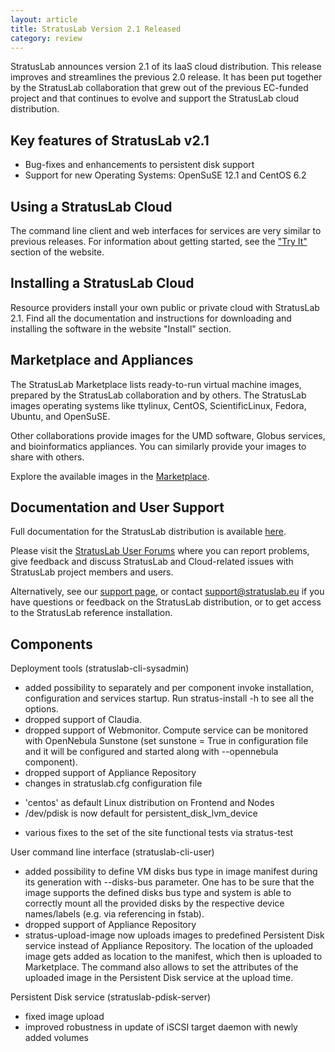 ```yaml
---
layout: article
title: StratusLab Version 2.1 Released
category: review
---
```


StratusLab announces version 2.1 of its IaaS cloud distribution.  This
release improves and streamlines the previous 2.0 release.  It has
been put together by the StratusLab collaboration that grew out of the
previous EC-funded project and that continues to evolve and support
the StratusLab cloud distribution.

Key features of StratusLab v2.1
-------------------------------

* Bug-fixes and enhancements to persistent disk support
* Support for new Operating Systems: OpenSuSE 12.1 and CentOS 6.2

Using a StratusLab Cloud
------------------------

The command line client and web interfaces for services are very
similar to previous releases.  For information about getting started,
see the ["Try It"][tryit] section of the website.

Installing a StratusLab Cloud
-----------------------------

Resource providers install your own public or private cloud with
StratusLab 2.1. Find all the documentation and instructions for
downloading and installing the software in the website "Install"
section.

Marketplace and Appliances
--------------------------

The StratusLab Marketplace lists ready-to-run virtual machine images,
prepared by the StratusLab collaboration and by others.  The
StratusLab images operating systems like ttylinux, CentOS,
ScientificLinux, Fedora, Ubuntu, and OpenSuSE.  

Other collaborations provide images for the UMD software, Globus
services, and bioinformatics appliances.  You can similarly provide
your images to share with others.

Explore the available images in the [Marketplace][marketplace].

Documentation and User Support
------------------------------

Full documentation for the StratusLab distribution is available
[here][docs].

Please visit the [StratusLab User Forums][forum] where you can report
problems, give feedback and discuss StratusLab and Cloud-related
issues with StratusLab project members and users.

Alternatively, see our [support page][support], or contact
support@stratuslab.eu if you have questions or feedback on the
StratusLab distribution, or to get access to the StratusLab reference
installation.

Components
----------

Deployment tools (stratuslab-cli-sysadmin)

* added possibility to separately and per component invoke
  installation, configuration and services startup. Run
  stratus-install -h to see all the options.
* dropped support of Claudia.
* dropped support of Webmonitor. Compute service can be monitored with
  OpenNebula Sunstone (set sunstone = True in configuration file and
  it will be configured and started along with --opennebula
  component).
* dropped support of Appliance Repository
* changes in stratuslab.cfg configuration file
 - 'centos' as default Linux distribution on Frontend and Nodes
 - /dev/pdisk is now default for persistent_disk_lvm_device
* various fixes to the set of the site functional tests via
  stratus-test

User command line interface (stratuslab-cli-user)

* added possibility to define VM disks bus type in image manifest
  during its generation with --disks-bus parameter. One has to be sure
  that the image supports the defined disks bus type and system is
  able to correctly mount all the provided disks by the respective
  device names/labels (e.g. via referencing in fstab).
* dropped support of Appliance Repository
* stratus-upload-image now uploads images to predefined Persistent
  Disk service instead of Appliance Repository. The location of the
  uploaded image gets added as location to the manifest, which then is
  uploaded to Marketplace. The command also allows to set the
  attributes of the uploaded image in the Persistent Disk service at
  the upload time.

Persistent Disk service (stratuslab-pdisk-server)

* fixed image upload
* improved robustness in update of iSCSI target daemon with newly
  added volumes

[install]: http://stratuslab.eu/install
[tryit]: http://stratuslab.eu/try
[marketplace]: https://marketplace.stratuslab.eu/
[docs]: http://stratuslab.eu/docs
[forum]: https://groups.google.com/a/stratuslab.eu/group/user-forum/topics
[support]: http://stratuslab.eu/about


